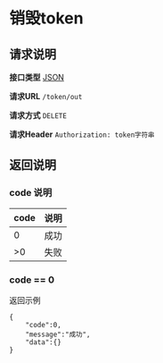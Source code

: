 # 销毁token

## 请求说明

**接口类型** [JSON](./../instructions/json.md)

**请求URL** `/token/out`

**请求方式** `DELETE`

**请求Header** `Authorization: token字符串`

## 返回说明

### code 说明

code|说明
:--|:--
0|成功
\>0|失败

### code == 0

返回示例

```
{
    "code":0,
    "message":"成功",
    "data":{}
}
```